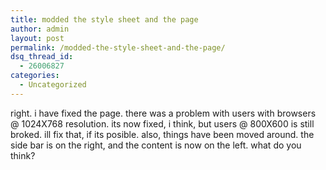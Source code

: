 ```yaml
---
title: modded the style sheet and the page
author: admin
layout: post
permalink: /modded-the-style-sheet-and-the-page/
dsq_thread_id:
  - 26006827
categories:
  - Uncategorized
---
```

right. i have fixed the page. there was a problem with users with browsers @ 1024X768 resolution. its now fixed, i think, but users @ 800X600 is still broked. ill fix that, if its posible. also, things have been moved around. the side bar is on the right, and the content is now on the left. what do you think?